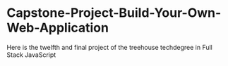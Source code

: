 # Capstone-Project-Build-Your-Own-Web-Application
Here is the twelfth and final project of the treehouse techdegree in Full Stack JavaScript

